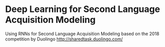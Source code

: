 # Deep Learning for Second Language Acquisition Modeling

Using RNNs for Second Language Acquisition Modeling based on the 2018 competition by Duolingo http://sharedtask.duolingo.com/
